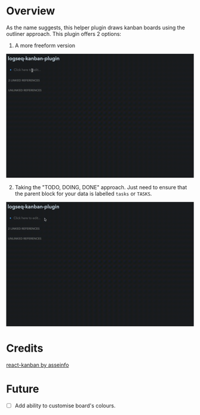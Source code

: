# Overview

As the name suggests, this helper plugin draws kanban boards using the outliner approach. This plugin offers 2 options:

1. A more freeform version

![](/screenshots/demo.gif)

2. Taking the "TODO, DOING, DONE" approach. Just need to ensure that the parent block for your data is labelled `tasks` or `TASKS`.

![](/screenshots/demo2.gif)

# Credits

[react-kanban by asseinfo](https://github.com/asseinfo/react-kanban)

# Future

- [ ] Add ability to customise board's colours.
